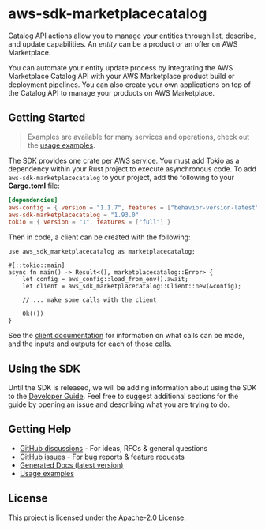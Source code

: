 # aws-sdk-marketplacecatalog

Catalog API actions allow you to manage your entities through list, describe, and update capabilities. An _entity_ can be a product or an offer on AWS Marketplace.

You can automate your entity update process by integrating the AWS Marketplace Catalog API with your AWS Marketplace product build or deployment pipelines. You can also create your own applications on top of the Catalog API to manage your products on AWS Marketplace.

## Getting Started

> Examples are available for many services and operations, check out the
> [usage examples](https://github.com/awsdocs/aws-doc-sdk-examples/tree/main/rustv1).

The SDK provides one crate per AWS service. You must add [Tokio](https://crates.io/crates/tokio)
as a dependency within your Rust project to execute asynchronous code. To add `aws-sdk-marketplacecatalog` to
your project, add the following to your **Cargo.toml** file:

```toml
[dependencies]
aws-config = { version = "1.1.7", features = ["behavior-version-latest"] }
aws-sdk-marketplacecatalog = "1.93.0"
tokio = { version = "1", features = ["full"] }
```

Then in code, a client can be created with the following:

```rust,no_run
use aws_sdk_marketplacecatalog as marketplacecatalog;

#[::tokio::main]
async fn main() -> Result<(), marketplacecatalog::Error> {
    let config = aws_config::load_from_env().await;
    let client = aws_sdk_marketplacecatalog::Client::new(&config);

    // ... make some calls with the client

    Ok(())
}
```

See the [client documentation](https://docs.rs/aws-sdk-marketplacecatalog/latest/aws_sdk_marketplacecatalog/client/struct.Client.html)
for information on what calls can be made, and the inputs and outputs for each of those calls.

## Using the SDK

Until the SDK is released, we will be adding information about using the SDK to the
[Developer Guide](https://docs.aws.amazon.com/sdk-for-rust/latest/dg/welcome.html). Feel free to suggest
additional sections for the guide by opening an issue and describing what you are trying to do.

## Getting Help

* [GitHub discussions](https://github.com/awslabs/aws-sdk-rust/discussions) - For ideas, RFCs & general questions
* [GitHub issues](https://github.com/awslabs/aws-sdk-rust/issues/new/choose) - For bug reports & feature requests
* [Generated Docs (latest version)](https://awslabs.github.io/aws-sdk-rust/)
* [Usage examples](https://github.com/awsdocs/aws-doc-sdk-examples/tree/main/rustv1)

## License

This project is licensed under the Apache-2.0 License.

